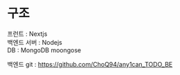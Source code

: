 
# 구조


프런트 : Nextjs<br/>
백엔드 서버 : Nodejs<br/>
DB : MongoDB moongose<br/>




백엔드 git : https://github.com/ChoQ94/any1can_TODO_BE<br/>



